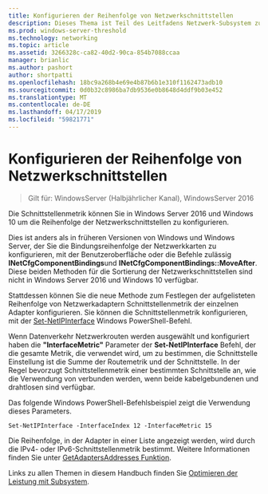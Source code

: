```yaml
---
title: Konfigurieren der Reihenfolge von Netzwerkschnittstellen
description: Dieses Thema ist Teil des Leitfadens Netzwerk-Subsystem zur Leistungsoptimierung für Windows Server 2016.
ms.prod: windows-server-threshold
ms.technology: networking
ms.topic: article
ms.assetid: 3266328c-ca82-40d2-90ca-854b7088ccaa
manager: brianlic
ms.author: pashort
author: shortpatti
ms.openlocfilehash: 18bc9a268b4e69e4b87b6b1e310f1162473adb10
ms.sourcegitcommit: 0d0b32c8986ba7db9536e0b8648d4ddf9b03e452
ms.translationtype: MT
ms.contentlocale: de-DE
ms.lasthandoff: 04/17/2019
ms.locfileid: "59821771"
---
```

# <a name="configure-the-order-of-network-interfaces"></a>Konfigurieren der Reihenfolge von Netzwerkschnittstellen

>Gilt für: WindowsServer (Halbjährlicher Kanal), WindowsServer 2016

Die Schnittstellenmetrik können Sie in Windows Server 2016 und Windows 10 um die Reihenfolge der Netzwerkschnittstellen zu konfigurieren.

Dies ist anders als in früheren Versionen von Windows und Windows Server, der Sie die Bindungsreihenfolge der Netzwerkkarten zu konfigurieren, mit der Benutzeroberfläche oder die Befehle zulässig **INetCfgComponentBindings**und **INetCfgComponentBindings::MoveAfter**. Diese beiden Methoden für die Sortierung der Netzwerkschnittstellen sind nicht in Windows Server 2016 und Windows 10 verfügbar.

Stattdessen können Sie die neue Methode zum Festlegen der aufgelisteten Reihenfolge von Netzwerkadaptern Schnittstellenmetrik der einzelnen Adapter konfigurieren. Sie können die Schnittstellenmetrik konfigurieren, mit der [Set-NetIPInterface](https://docs.microsoft.com/powershell/module/nettcpip/set-netipinterface) Windows PowerShell-Befehl.

Wenn Datenverkehr Netzwerkrouten werden ausgewählt und konfiguriert haben die **"InterfaceMetric"** Parameter der **Set-NetIPInterface** Befehl, der die gesamte Metrik, die verwendet wird, um zu bestimmen, die Schnittstelle Einstellung ist die Summe der Routemetrik und der Schnittstelle. In der Regel bevorzugt Schnittstellenmetrik einer bestimmten Schnittstelle an, wie die Verwendung von verbunden werden, wenn beide kabelgebundenen und drahtlosen sind verfügbar.

Das folgende Windows PowerShell-Befehlsbeispiel zeigt die Verwendung dieses Parameters.

    Set-NetIPInterface -InterfaceIndex 12 -InterfaceMetric 15

Die Reihenfolge, in der Adapter in einer Liste angezeigt werden, wird durch die IPv4- oder IPv6-Schnittstellenmetrik bestimmt.  Weitere Informationen finden Sie unter [GetAdaptersAddresses Funktion](https://msdn.microsoft.com/library/windows/desktop/aa365915%28v=vs.85%29.aspx?f=255&MSPPError=-2147217396).

Links zu allen Themen in diesem Handbuch finden Sie [Optimieren der Leistung mit Subsystem](net-sub-performance-top.md).
